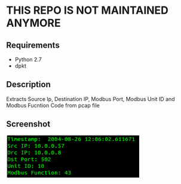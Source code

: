 # THIS REPO IS NOT MAINTAINED ANYMORE

## Requirements
* Python 2.7
* dpkt

## Description
Extracts Source Ip, Destination IP, Modbus Port, Modbus Unit ID and Modbus Fucntion Code from pcap file

## Screenshot

![alt tag](https://github.com/akbarq/modbus-parse/blob/master/img/modbus.png)
